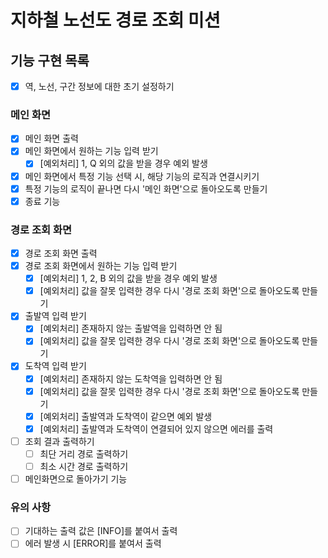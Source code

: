 # 지하철 노선도 경로 조회 미션

## 기능 구현 목록
- [x] 역, 노선, 구간 정보에 대한 초기 설정하기
### 메인 화면
- [x] 메인 화면 출력
- [x] 메인 화면에서 원하는 기능 입력 받기
    - [x] [예외처리] 1, Q 외의 값을 받을 경우 예외 발생
- [x] 메인 화면에서 특정 기능 선택 시, 해당 기능의 로직과 연결시키기
- [x] 특정 기능의 로직이 끝나면 다시 '메인 화면'으로 돌아오도록 만들기
- [x] 종료 기능

### 경로 조회 화면
- [x] 경로 조회 화면 출력
- [x] 경로 조회 화면에서 원하는 기능 입력 받기
    - [x] [예외처리] 1, 2, B 외의 값을 받을 경우 예외 발생
    - [x] [예외처리] 값을 잘못 입력한 경우 다시 '경로 조회 화면'으로 돌아오도록 만들기
- [x] 출발역 입력 받기
    - [x] [예외처리] 존재하지 않는 출발역을 입력하면 안 됨
    - [x] [예외처리] 값을 잘못 입력한 경우 다시 '경로 조회 화면'으로 돌아오도록 만들기
- [x] 도착역 입력 받기
    - [x] [예외처리] 존재하지 않는 도착역을 입력하면 안 됨
    - [x] [예외처리] 값을 잘못 입력한 경우 다시 '경로 조회 화면'으로 돌아오도록 만들기
    - [x] [예외처리] 출발역과 도착역이 같으면 예외 발생
    - [x] [예외처리] 출발역과 도착역이 연결되어 있지 않으면 에러를 출력
- [ ] 조회 결과 출력하기
    - [ ] 최단 거리 경로 출력하기
    - [ ] 최소 시간 경로 출력하기
- [ ] 메인화면으로 돌아가기 기능

### 유의 사항
- [ ] 기대하는 출력 값은 [INFO]를 붙여서 출력
- [ ] 에러 발생 시 [ERROR]를 붙여서 출력